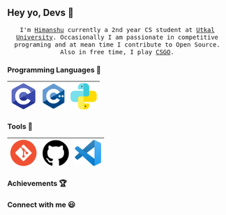 ## Hey yo, Devs :metal:

<p align="center">
<samp>
I'm <a href="https://www.instagram.com/_.h1manshu._/">Himanshu</a> currently a 2nd year CS student at <a href="https://www.utkaluniversity.nic.in/">Utkal University</a>. Occasionally I am passionate in competitive programing and at mean time I contribute to Open Source. Also in free time, I play <a href="https://blog.counter-strike.net/">CSGO</a>.
</samp>
</p>

### Programming Languages  :rocket:

| <img src="https://raw.githubusercontent.com/Himanshu40/Himanshu40/master/img/c.png" width=60> | <img src="https://raw.githubusercontent.com/Himanshu40/Himanshu40/master/img/cpp.png" width=50> | <img src="https://raw.githubusercontent.com/Himanshu40/Himanshu40/master/img/python.svg" width=60> |
|:---:|:---:|:---:|

### Tools  :wrench:

| <img src="https://raw.githubusercontent.com/Himanshu40/Himanshu40/master/img/git.png" width=60> | <img src="https://raw.githubusercontent.com/Himanshu40/Himanshu40/master/img/github.svg" width=60>| <img src="https://raw.githubusercontent.com/Himanshu40/Himanshu40/master/img/vscode.png" width=60> |
|:---:|:---:|:---:|

### Achievements :trophy:

### Connect with me :smiley:
